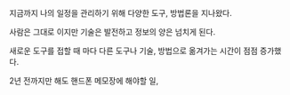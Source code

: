 
지금까지 나의 일정을 관리하기 위해 다양한 도구, 방법론을 지나왔다.

사람은 그대로 이지만 기술은 발전하고 정보의 양은 넘치게 된다.

새로운 도구를 접할 때 마다 다른 도구나 기술, 방법으로 옮겨가는 시간이 점점 증가했다.

2년 전까지만 해도 핸드폰 메모장에 해야할 일, 